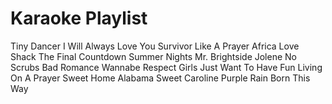 # Karaoke Playlist
Tiny Dancer
I Will Always Love You
Survivor
Like A Prayer
Africa
Love Shack
The Final Countdown
Summer Nights
Mr. Brightside
Jolene
No Scrubs
Bad Romance
Wannabe
Respect
Girls Just Want To Have Fun
Living On A Prayer
Sweet Home Alabama
Sweet Caroline
Purple Rain
Born This Way

